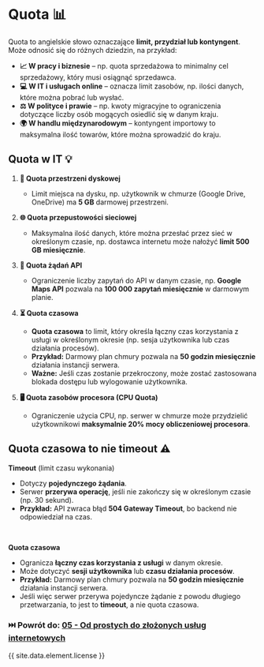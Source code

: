 # Quota 📊

Quota to angielskie słowo oznaczające **limit, przydział lub kontyngent**. Może odnosić się do różnych dziedzin, na przykład:

* **📈 W pracy i biznesie** – np. quota sprzedażowa to minimalny cel sprzedażowy, który musi osiągnąć sprzedawca.
* **💻 W IT i usługach online** – oznacza limit zasobów, np. ilości danych, które można pobrać lub wysłać.
* **⚖️ W polityce i prawie** – np. kwoty migracyjne to ograniczenia dotyczące liczby osób mogących osiedlić się w danym kraju.
* **🌍 W handlu międzynarodowym** – kontyngent importowy to maksymalna ilość towarów, które można sprowadzić do kraju.

## Quota w IT 💡

1. **💾 Quota przestrzeni dyskowej**
    * Limit miejsca na dysku, np. użytkownik w chmurze (Google Drive, OneDrive) ma **5 GB** darmowej przestrzeni.

2. **🌐 Quota przepustowości sieciowej**
    * Maksymalna ilość danych, które można przesłać przez sieć w określonym czasie, np. dostawca internetu może nałożyć **limit 500 GB miesięcznie**.

3. **🔗 Quota żądań API**
    * Ograniczenie liczby zapytań do API w danym czasie, np. **Google Maps API** pozwala na **100 000 zapytań miesięcznie** w darmowym planie.

4. **⏳ Quota czasowa**
    * **Quota czasowa** to limit, który określa łączny czas korzystania z usługi w określonym okresie (np. sesja użytkownika lub czas działania procesów).
    * **Przykład:** Darmowy plan chmury pozwala na **50 godzin miesięcznie** działania instancji serwera.
    * **Ważne:** Jeśli czas zostanie przekroczony, może zostać zastosowana blokada dostępu lub wylogowanie użytkownika.

5. **🖥️ Quota zasobów procesora (CPU Quota)**
    * Ograniczenie użycia CPU, np. serwer w chmurze może przydzielić użytkownikowi **maksymalnie 20% mocy obliczeniowej procesora**.

## Quota czasowa to nie timeout ⚠️

**Timeout** (limit czasu wykonania)
* Dotyczy **pojedynczego żądania**.
* Serwer **przerywa operację**, jeśli nie zakończy się w określonym czasie (np. 30 sekund).
* **Przykład:** API zwraca błąd **504 Gateway Timeout**, bo backend nie odpowiedział na czas.

<br>

**Quota czasowa**
* Ogranicza **łączny czas korzystania z usługi** w danym okresie.
* Może dotyczyć **sesji użytkownika** lub **czasu działania procesów**.
* **Przykład:** Darmowy plan chmury pozwala na **50 godzin miesięcznie** działania instancji serwera.
* Jeśli więc serwer przerywa pojedyncze żądanie z powodu długiego przetwarzania, to jest to **timeout**, a nie quota czasowa.

### ⏭️ Powrót do: [05 - Od prostych do złożonych usług internetowych](../05-od-prostych-do-zlozonych-uslug-internetowych.md)

{{ site.data.element.license }}